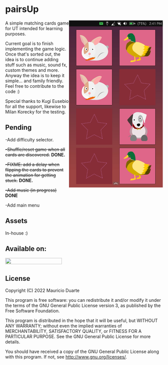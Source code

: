 # pairsUp

<img align="right" src="images/showcase.jpg" width="300" alt="Showcase">

A simple matching cards game for UT intended for learning purposes.  

Current goal is to finish implementing the game logic. Once that's sorted out, the idea is to continue adding stuff such as music, sound fx, custom themes and more. Anyway the idea is to keep it simple... and family friendly. Feel free to contribute to the code :)

Special thanks to Kugi Eusebio for all the support, likewise to Milan Korecky for the testing.

## Pending 
-Add difficulty selector.

~~-Shuffle/reset game when all cards are discovered.~~ **DONE.**

~~-FIXME: add a delay when flipping the cards to prevent the animation for getting stuck.~~ **DONE.**

~~-Add music (in progress)~~ **DONE**

-Add main menu
## Assets

In-house :)

## Available on: 

<a href=https://open-store.io/app/pairs-up.skyblue><img src="https://open-store.io/badges/en_US.svg" width=60% height=60%></a>

## License

Copyright (C) 2022  Mauricio Duarte

This program is free software: you can redistribute it and/or modify it under the terms of the GNU General Public License version 3, as published
by the Free Software Foundation.

This program is distributed in the hope that it will be useful, but WITHOUT ANY WARRANTY; without even the implied warranties of MERCHANTABILITY, SATISFACTORY QUALITY, or FITNESS FOR A PARTICULAR PURPOSE.  See the GNU General Public License for more details.

You should have received a copy of the GNU General Public License along with this program.  If not, see <http://www.gnu.org/licenses/>.

